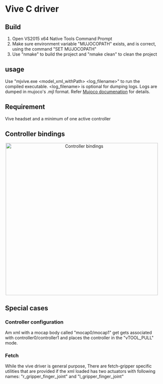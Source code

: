 # Vive C driver

## Build 
1. Open VS2015 x64 Native Tools Command Prompt
2. Make sure environment variable "MUJOCOPATH" exists, and is correct, using the command "SET MUJOCOPATH"
3. Use "nmake" to build the project and "nmake clean" to clean the project

## usage
Use "mjvive.exe <model_xml_withPath> <log_filename>" to run the compiled executable. <log_filename> is optional for dumping logs. Logs are dumped in mujoco's .mjl format. Refer [Mujoco documenation](http://www.mujoco.org/book/haptix.html#uiRecord) for details.  

## Requirement
Vive headset and a minimum of one active controller

## Controller bindings
<p align="center"><img src="https://github.com/openai/raas/blob/cyberGlove/vive/controller_bindings.jpg" alt="Controller bindings" height="500"/></p>

## Special cases 

### Controller configuration
Am xml with a mocap body called "mocap0/mocap1" get gets associated with controller0/controller1 and places the controller in the "vTOOL_PULL" mode.

### Fetch
While the vive driver is general purpose, There are fetch-gripper specific utilities that are provided if the xml loaded has two actuators with following names: "r_gripper_finger_joint" and "l_gripper_finger_joint"
